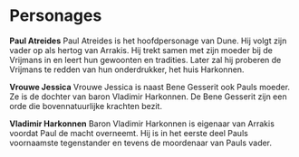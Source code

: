 # Personages

**Paul Atreides**
Paul Atreides is het hoofdpersonage van Dune. Hij volgt zijn vader op als hertog van Arrakis. Hij trekt samen met zijn moeder bij de Vrijmans in en leert hun gewoonten en tradities. Later zal hij proberen de Vrijmans te redden van hun onderdrukker, het huis Harkonnen. 

**Vrouwe Jessica**
Vrouwe Jessica is naast Bene Gesserit ook Pauls moeder. Ze is de dochter van baron Vladimir Harkonnen. De Bene Gesserit zijn een orde die bovennatuurlijke krachten bezit. 

**Vladimir Harkonnen**
Baron Vladimir Harkonnen is eigenaar van Arrakis voordat Paul de macht overneemt. Hij is in het eerste deel Pauls voornaamste tegenstander en tevens de moordenaar van Pauls vader. 

